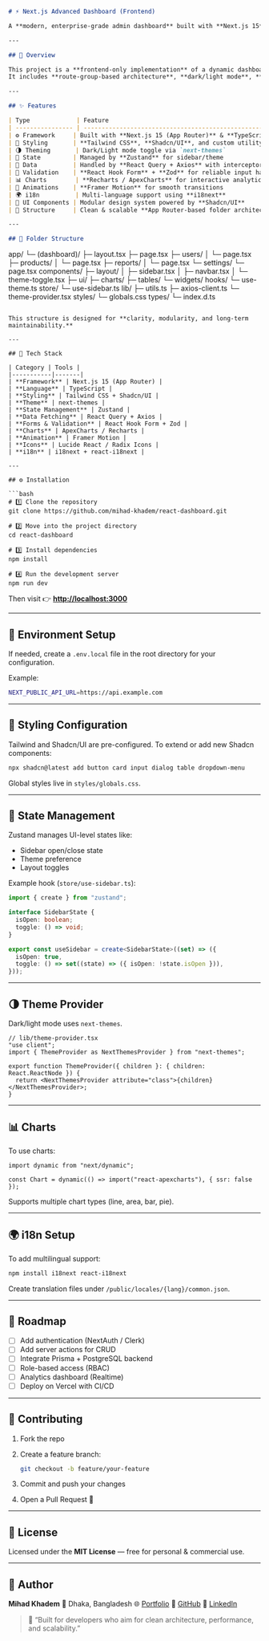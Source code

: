 ```markdown
# ⚡ Next.js Advanced Dashboard (Frontend)

A **modern, enterprise-grade admin dashboard** built with **Next.js 15**, **TypeScript**, **Tailwind CSS**, and **Shadcn/UI** — engineered for performance, scalability, and developer experience.

---

## 🚀 Overview

This project is a **frontend-only implementation** of a dynamic dashboard UI designed for modern SaaS platforms and admin panels.  
It includes **route-group-based architecture**, **dark/light mode**, **state management**, **animations**, and **data visualization** support.

---

## ✨ Features

| Type             | Feature                                                     |
| ---------------- | ----------------------------------------------------------- |
| ⚙️ Framework     | Built with **Next.js 15 (App Router)** & **TypeScript**     |
| 🎨 Styling       | **Tailwind CSS**, **Shadcn/UI**, and custom utility classes |
| 🌗 Theming       | Dark/Light mode toggle via `next-themes`                    |
| 🧠 State         | Managed by **Zustand** for sidebar/theme                    |
| 🔄 Data          | Handled by **React Query + Axios** with interceptors        |
| 🧾 Validation    | **React Hook Form** + **Zod** for reliable input handling   |
| 📊 Charts        | **Recharts / ApexCharts** for interactive analytics         |
| 💫 Animations    | **Framer Motion** for smooth transitions                    |
| 🌍 i18n          | Multi-language support using **i18next**                    |
| 🧩 UI Components | Modular design system powered by **Shadcn/UI**              |
| 🔐 Structure     | Clean & scalable **App Router-based folder architecture**   |

---

## 🧱 Folder Structure
```

app/
└─ (dashboard)/
├─ layout.tsx
├─ page.tsx
├─ users/
│ └─ page.tsx
├─ products/
│ └─ page.tsx
├─ reports/
│ └─ page.tsx
└─ settings/
└─ page.tsx
components/
├─ layout/
│ ├─ sidebar.tsx
│ ├─ navbar.tsx
│ └─ theme-toggle.tsx
├─ ui/
├─ charts/
├─ tables/
└─ widgets/
hooks/
└─ use-theme.ts
store/
└─ use-sidebar.ts
lib/
├─ utils.ts
├─ axios-client.ts
└─ theme-provider.tsx
styles/
└─ globals.css
types/
└─ index.d.ts

````

This structure is designed for **clarity, modularity, and long-term maintainability.**

---

## 🧰 Tech Stack

| Category | Tools |
|-----------|-------|
| **Framework** | Next.js 15 (App Router) |
| **Language** | TypeScript |
| **Styling** | Tailwind CSS + Shadcn/UI |
| **Theme** | next-themes |
| **State Management** | Zustand |
| **Data Fetching** | React Query + Axios |
| **Forms & Validation** | React Hook Form + Zod |
| **Charts** | ApexCharts / Recharts |
| **Animation** | Framer Motion |
| **Icons** | Lucide React / Radix Icons |
| **i18n** | i18next + react-i18next |

---

## ⚙️ Installation

```bash
# 1️⃣ Clone the repository
git clone https://github.com/mihad-khadem/react-dashboard.git

# 2️⃣ Move into the project directory
cd react-dashboard

# 3️⃣ Install dependencies
npm install

# 4️⃣ Run the development server
npm run dev
````

Then visit 👉 **[http://localhost:3000](http://localhost:3000)**

---

## 🧩 Environment Setup

If needed, create a `.env.local` file in the root directory for your configuration.

Example:

```bash
NEXT_PUBLIC_API_URL=https://api.example.com
```

---

## 🎨 Styling Configuration

Tailwind and Shadcn/UI are pre-configured.
To extend or add new Shadcn components:

```bash
npx shadcn@latest add button card input dialog table dropdown-menu
```

Global styles live in `styles/globals.css`.

---

## 🧠 State Management

Zustand manages UI-level states like:

- Sidebar open/close state
- Theme preference
- Layout toggles

Example hook (`store/use-sidebar.ts`):

```ts
import { create } from "zustand";

interface SidebarState {
  isOpen: boolean;
  toggle: () => void;
}

export const useSidebar = create<SidebarState>((set) => ({
  isOpen: true,
  toggle: () => set((state) => ({ isOpen: !state.isOpen })),
}));
```

---

## 🌗 Theme Provider

Dark/light mode uses `next-themes`.

```tsx
// lib/theme-provider.tsx
"use client";
import { ThemeProvider as NextThemesProvider } from "next-themes";

export function ThemeProvider({ children }: { children: React.ReactNode }) {
  return <NextThemesProvider attribute="class">{children}</NextThemesProvider>;
}
```

---

## 📊 Charts

To use charts:

```tsx
import dynamic from "next/dynamic";

const Chart = dynamic(() => import("react-apexcharts"), { ssr: false });
```

Supports multiple chart types (line, area, bar, pie).

---

## 🌍 i18n Setup

To add multilingual support:

```bash
npm install i18next react-i18next
```

Create translation files under `/public/locales/{lang}/common.json`.

---

## 🚧 Roadmap

- [ ] Add authentication (NextAuth / Clerk)
- [ ] Add server actions for CRUD
- [ ] Integrate Prisma + PostgreSQL backend
- [ ] Role-based access (RBAC)
- [ ] Analytics dashboard (Realtime)
- [ ] Deploy on Vercel with CI/CD

---

## 🤝 Contributing

1. Fork the repo
2. Create a feature branch:

   ```bash
   git checkout -b feature/your-feature
   ```

3. Commit and push your changes
4. Open a Pull Request 🚀

---

## 📜 License

Licensed under the **MIT License** — free for personal & commercial use.

---

## 👤 Author

**Mihad Khadem**
📍 Dhaka, Bangladesh
🌐 [Portfolio](https://mihad-khadem.github.io/portfolio.website/)
🐙 [GitHub](https://github.com/mihad-khadem)
💼 [LinkedIn](https://www.linkedin.com/in/mihad-khadem-6510b6222/)

> 💬 “Built for developers who aim for clean architecture, performance, and scalability.”
